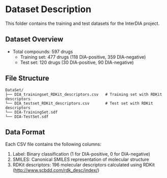 # Dataset Description

This folder contains the training and test datasets for the InterDIA project.

## Dataset Overview
- Total compounds: 597 drugs
  - Training set: 477 drugs (118 DIA-positive, 359 DIA-negative)
  - Test set: 120 drugs (30 DIA-positive, 90 DIA-negative)

## File Structure
```
DataSet/
├── DIA_trainingset_RDKit_descriptors.csv   # Training set with RDKit descriptors
└── DIA_testset_RDKit_descriptors.csv       # Test set with RDKit descriptors
└── DIA-TrainingSet.sdf       
└── DIA-TestSet.sdf      
```

## Data Format
Each CSV file contains the following columns:
1. Label: Binary classification (1 for DIA-positive, 0 for DIA-negative)
2. SMILES: Canonical SMILES representation of molecular structure
3. RDKit descriptors: 196 molecular descriptors calculated using RDKit (http://www.scbdd.com/rdk_desc/index/)
